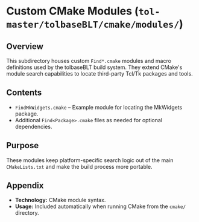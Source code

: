 # Custom CMake Modules (`tol-master/tolbaseBLT/cmake/modules/`)

## Overview

This subdirectory houses custom `Find*.cmake` modules and macro definitions used
by the tolbaseBLT build system. They extend CMake's module search capabilities
to locate third-party Tcl/Tk packages and tools.

## Contents

- `FindMkWidgets.cmake` – Example module for locating the MkWidgets package.
- Additional `Find<Package>.cmake` files as needed for optional dependencies.

## Purpose

These modules keep platform-specific search logic out of the main
`CMakeLists.txt` and make the build process more portable.

## Appendix

- **Technology:** CMake module syntax.
- **Usage:** Included automatically when running CMake from the `cmake/`
  directory.
